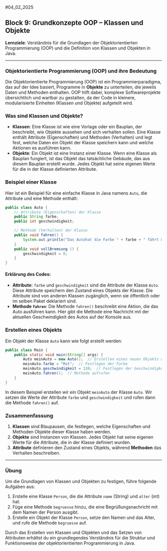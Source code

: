 #04_02_2025 
## Block 9: Grundkonzepte OOP – Klassen und Objekte

**Lernziele**: Verständnis für die Grundlagen der Objektorientierten Programmierung (OOP) und die Definition von Klassen und Objekten in Java.

---

### Objektorientierte Programmierung (OOP) und ihre Bedeutung

Die Objektorientierte Programmierung (OOP) ist ein Programmierparadigma, das auf der Idee basiert, Programme in **Objekte** zu unterteilen, die jeweils Daten und Methoden enthalten. OOP hilft dabei, komplexe Softwareprojekte übersichtlich und wartbar zu gestalten, da der Code in kleinere, modularisierte Einheiten (Klassen und Objekte) aufgeteilt wird.

### Was sind Klassen und Objekte?

- **Klassen**: Eine Klasse ist wie eine Vorlage oder ein Bauplan, der beschreibt, wie Objekte aussehen und sich verhalten sollen. Eine Klasse enthält Attribute (Eigenschaften) und Methoden (Verhalten) und legt fest, welche Daten ein Objekt der Klasse speichern kann und welche Aktionen es ausführen kann.
- **Objekte**: Ein Objekt ist eine Instanz einer Klasse. Wenn eine Klasse als Bauplan fungiert, ist das Objekt das tatsächliche Gebäude, das aus diesem Bauplan erstellt wurde. Jedes Objekt hat seine eigenen Werte für die in der Klasse definierten Attribute.

### Beispiel einer Klasse

Hier ist ein Beispiel für eine einfache Klasse in Java namens `Auto`, die Attribute und eine Methode enthält:

```java
public class Auto {
    // Attribute (Eigenschaften) der Klasse
    public String farbe;
    public int geschwindigkeit;

    // Methode (Verhalten) der Klasse
    public void fahren() {
        System.out.println("Das Autohat die Farbe " + farbe + " fährt mit " + geschwindigkeit + " km/h.");
    }
    public void vollBremsung () {
	    geschwindigkeit = 0;
    }
}
```

#### Erklärung des Codes:

- **Attribute**: `farbe` und `geschwindigkeit` sind die Attribute der Klasse `Auto`. Diese Attribute speichern den Zustand eines Objekts der Klasse. Die Attribute sind von anderen Klassen zugänglich, wenn sie öffentlich oder im selben Paket deklariert sind.
- **Methode `fahren`**: Die Methode `fahren()` beschreibt eine Aktion, die das Auto ausführen kann. Hier gibt die Methode eine Nachricht mit der aktuellen Geschwindigkeit des Autos auf der Konsole aus.

### Erstellen eines Objekts

Ein Objekt der Klasse `Auto` kann wie folgt erstellt werden:

```java
public class Main {
    public static void main(String[] args) {
        Auto meinAuto = new Auto();  // Erstellen eines neuen Objekts der Klasse Auto
        meinAuto.farbe = "Rot";  // Festlegen der Farbe
        meinAuto.geschwindigkeit = 120;  // Festlegen der Geschwindigkeit
        meinAuto.fahren();  // Methode aufrufen
    }
}
```

In diesem Beispiel erstellen wir ein Objekt `meinAuto` der Klasse `Auto`. Wir setzen die Werte der Attribute `farbe` und `geschwindigkeit` und rufen dann die Methode `fahren()` auf.

### Zusammenfassung

1. **Klassen** sind Blaupausen, die festlegen, welche Eigenschaften und Methoden Objekte dieser Klasse haben werden.
2. **Objekte** sind Instanzen von Klassen. Jedes Objekt hat seine eigenen Werte für die Attribute, die in der Klasse definiert wurden.
3. **Attribute** definieren den Zustand eines Objekts, während **Methoden** das Verhalten beschreiben.

---

### Übung

Um die Grundlagen von Klassen und Objekten zu festigen, führe folgende Aufgaben aus:

1. Erstelle eine Klasse `Person`, die die Attribute `name` (String) und `alter` (int) hat.
2. Füge eine Methode `begruesse` hinzu, die eine Begrüßungsnachricht mit dem Namen der Person ausgibt.
3. Erstelle ein Objekt der Klasse `Person`, setze den Namen und das Alter, und rufe die Methode `begruesse` auf.

Durch das Erstellen von Klassen und Objekten und das Setzen von Attributen erhältst du ein grundlegendes Verständnis für die Struktur und Funktionsweise der objektorientierten Programmierung in Java.
